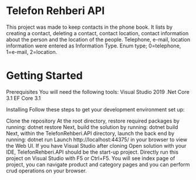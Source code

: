 # Telefon Rehberi API
This project was made to keep contacts in the phone book.
It lists by creating a contact, deleting a contact, contact location, contact information about the person and the location of the people.
Telephone, e-mail, location information were entered as Information Type.
Enum type; 0=telephone, 1=e-mail, 2=location.

# Getting Started


Prerequisites
You will need the following tools:
Visual Studio 2019
.Net Core 3.1
EF Core 3.1

Installing
Follow these steps to get your development environment set up:

Clone the repository
At the root directory, restore required packages by running:
dotnet restore
Next, build the solution by running:
dotnet build
Next, within the TelefonRehberi.API directory, launch the back end by running:
dotnet run
Launch http://localhost:44375/ in your browser to view the Web UI.
If you have Visual Studio after cloning Open solution with your IDE, TelefonRehberi.API should be the start-up project. Directly run this project on Visual Studio with F5 or Ctrl+F5. You will see index page of project, you can navigate product and category pages and you can perform crud operations on your browser.
